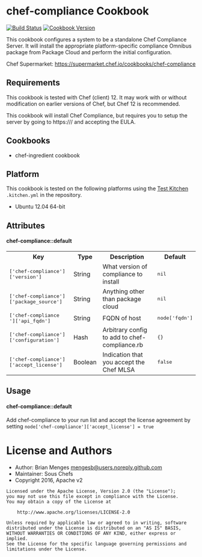 chef-compliance Cookbook
=======================

[![Build Status](https://travis-ci.org/mengesb/chef-compliance.svg?branch=master)](https://travis-ci.org/mengesb/chef-compliance)
[![Cookbook Version](https://img.shields.io/cookbook/v/chef-compliance.svg)](https://supermarket.chef.io/cookbooks/chef-compliance)

This cookbook configures a system to be a standalone Chef Compliance Server. It
will install the appropriate platform-specific compliance Omnibus
package from Package Cloud and perform the initial configuration.

Chef Supermarket: https://supermarket.chef.io/cookbooks/chef-compliance

Requirements
------------
This cookbook is tested with  Chef (client) 12. It may work with or
without modification on earlier versions of Chef, but Chef 12 is
recommended.

This cookbook will install Chef Compliance, but requires you to setup
the server by going to https://<host>/ and accepting the EULA.

## Cookbooks

* chef-ingredient cookbook

## Platform

This cookbook is tested on the following platforms using the
[Test Kitchen](http://kitchen.ci) `.kitchen.yml` in the repository.

- Ubuntu 12.04 64-bit

Attributes
----------

#### chef-compliance::default
<table>
  <tr>
    <th>Key</th>
    <th>Type</th>
    <th>Description</th>
    <th>Default</th>
  </tr>
  <tr>
    <td><tt>['chef-compliance']['version']</tt></td>
    <td>String</td>
    <td>What version of compliance to install</td>
    <td><tt>nil</tt></td>
  </tr>
  <tr>
    <td><tt>['chef-compliance']['package_source']</tt></td>
    <td>String</td>
    <td>Anything other than package cloud</td>
    <td><tt>nil</tt></td>
  </tr>
  <tr>
    <td><tt>['chef-compliance ']['api_fqdn']</tt></td>
    <td>String</td>
    <td>FQDN of host</td>
    <td><tt>node['fqdn']</tt></td>
  </tr>
  <tr>
    <td><tt>['chef-compliance']['configuration']</tt></td>
    <td>Hash</td>
    <td>Arbitrary config to add to chef-compliance.rb</td>
    <td><tt>{}</tt></td>
  </tr>
  <tr>
    <td><tt>['chef-compliance']['accept_license']</tt></td>
    <td>Boolean</td>
    <td>Indication that you accept the Chef MLSA</td>
    <td><tt>false</tt></td>
  </tr>
</table>

Usage
-----
#### chef-compliance::default

Add chef-compliance to your run list and accept the license agreement by setting `node['chef-compliance']['accept_license'] = true`


# License and Authors

* Author: Brian Menges <mengesb@users.noreply.github.com>
* Maintainer: Sous Chefs
* Copyright 2016, Apache v2

```text
Licensed under the Apache License, Version 2.0 (the "License");
you may not use this file except in compliance with the License.
You may obtain a copy of the License at

    http://www.apache.org/licenses/LICENSE-2.0

Unless required by applicable law or agreed to in writing, software
distributed under the License is distributed on an "AS IS" BASIS,
WITHOUT WARRANTIES OR CONDITIONS OF ANY KIND, either express or implied.
See the License for the specific language governing permissions and
limitations under the License.
```
